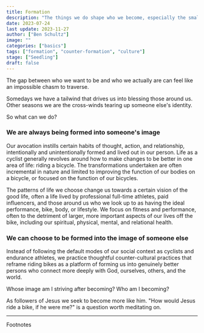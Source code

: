 ```yaml
---
title: Formation
description: "The things we do shape who we become, especially the small habits we engage with regularly. Riding a bike and being a part of cycling culture is no different - it can be a catalyst of transformation for us for good or un-good."
date: 2023-07-24
last update: 2023-11-27
author: ["Ben Schultz"]
image: ""
categories: ["basics"]
tags: ["formation", "counter-formation", "culture"]
stage: ["Seedling"]
draft: false
---
```


The gap between who we want to be and who we actually are can feel like an impossible chasm to traverse.

Somedays we have a tailwind that drives us into blessing those around us. Other seasons we are the cross-winds tearing up someone else's identity.

So what can we do?

### We are always being formed into someone's image

Our avocation instills certain habits of thought, action, and relationship, intentionally and unintentionally formed and lived out in our person. Life as a cyclist generally revolves around how to make changes to be better in one area of life: riding a bicycle. The transformations undertaken are often incremental in nature and limited to improving the function of our bodies on a bicycle, or focused on the function of our bicycles.

The patterns of life we choose change us towards a certain vision of the good life, often a life lived by professional full-time athletes, paid influencers, and those around us who we look up to as having the ideal performance, bike, body, or lifestyle. We focus on fitness and performance, often to the detriment of larger, more important aspects of our lives off the bike, including our spiritual, physical, mental, and relational health.

### We can choose to be formed into the image of someone else

Instead of following the default modes of our social context as cyclists and endurance athletes, we practice thoughtful counter-cultural practices that reframe riding bikes as a platform of forming us into genuinely better persons who connect more deeply with God, ourselves, others, and the world.

Whose image am I striving after becoming? Who am I becoming?

As followers of Jesus we seek to become more like him. "How would Jesus ride a bike, if he were me?" is a question worth meditating on.

---

Footnotes
